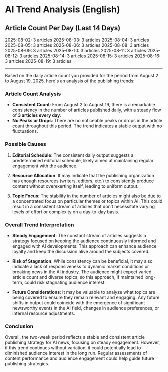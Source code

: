 # AI Trend Analysis (English)

## Article Count Per Day (Last 14 Days)

2025-08-02: 3 articles
2025-08-03: 3 articles
2025-08-04: 3 articles
2025-08-05: 3 articles
2025-08-06: 3 articles
2025-08-08: 3 articles
2025-08-09: 3 articles
2025-08-10: 3 articles
2025-08-11: 3 articles
2025-08-12: 3 articles
2025-08-14: 3 articles
2025-08-15: 3 articles
2025-08-16: 3 articles
2025-08-19: 3 articles

---

Based on the daily article count you provided for the period from August 2 to August 19, 2025, here's an analysis of the publishing trends:

### Article Count Analysis

- **Consistent Count**: From August 2 to August 19, there is a remarkable consistency in the number of articles published daily, with a steady flow of **3 articles every day**.
- **No Peaks or Drops**: There are no noticeable peaks or drops in the article count throughout this period. The trend indicates a stable output with no fluctuations.

### Possible Causes

1. **Editorial Schedule**: The consistent daily output suggests a predetermined editorial schedule, likely aimed at maintaining regular engagement with the audience.
   
2. **Resource Allocation**: It may indicate that the publishing organization has enough resources (writers, editors, etc.) to consistently produce content without overexerting itself, leading to uniform output.

3. **Topic Focus**: The stability in the number of articles might also be due to a concentrated focus on particular themes or topics within AI. This could result in a consistent stream of articles that don’t necessitate varying levels of effort or complexity on a day-to-day basis.

### Overall Trend Interpretation

- **Steady Engagement**: The constant stream of articles suggests a strategy focused on keeping the audience continuously informed and engaged with AI developments. This approach can enhance audience loyalty and keep the discussion alive around the subjects covered.

- **Risk of Stagnation**: While consistency can be beneficial, it may also indicate a lack of responsiveness to dynamic market conditions or breaking news in the AI industry. The audience might expect varied article count and diverse topics, so this approach, if maintained long-term, could risk stagnating audience interest.

- **Future Considerations**: It may be valuable to analyze what topics are being covered to ensure they remain relevant and engaging. Any future shifts in output could coincide with the emergence of significant newsworthy events in the AI field, changes in audience preferences, or internal resource adjustments.

### Conclusion

Overall, the two-week period reflects a stable and consistent article publishing strategy for AI news, focusing on steady engagement. However, if this trend continues without variation, it could potentially lead to diminished audience interest in the long run. Regular assessments of content performance and audience engagement could help guide future publishing strategies.